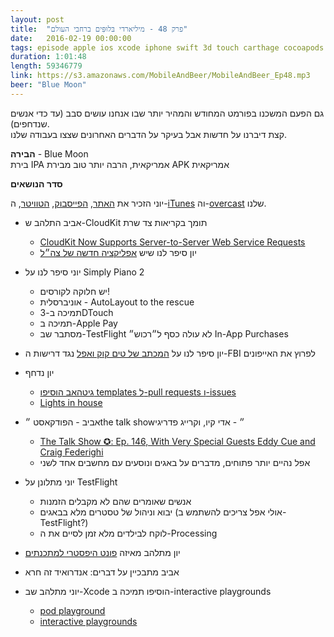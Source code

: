 ```yaml
---
layout: post
title:  "פרק 48 - מיליארדי בּלוּפִּים ברחבי העולם"
date:   2016-02-19 00:00:00
tags: episode apple ios xcode iphone swift 3d touch carthage cocoapods parse
duration: 1:01:48
length: 59346779
link: https://s3.amazonaws.com/MobileAndBeer/MobileAndBeer_Ep48.mp3
beer: "Blue Moon"
---
```


גם הפעם המשכנו בפורמט המחודש והמהיר יותר שבו אנחנו עושים סבב (עד כדי אנשים שנדחפים).  
קצת דיברנו על חדשות אבל בעיקר על הדברים האחרונים שצצו בעבודה שלנו.

**הבירה** - Blue Moon  
בירת IPA אמריקאית, הרבה יותר טוב מבירת APK אמריקאית

**סדר הנושאים**

יוני הזכיר את [האתר](http://mobileandbeer.com), [הפייסבוק](http://facebook.com/mobileandbeer), [הטוויטר](http://twitter.com/mobileandbeer), ה-[iTunes](https://itunes.apple.com/us/podcast/mwbyyl-wbyrh/id666362146?mt=2) וה-[overcast](https://overcast.fm/itunes666362146) שלנו.

- אביב התלהב ש-CloudKit תומך בקריאות צד שרת 
    - [CloudKit Now Supports Server-to-Server Web Service Requests](https://developer.apple.com/news/?id=02042016a) 
    - יון סיפר לנו שיש [אפליקציה חדשה של צה״ל](http://www.ynet.co.il/articles/0,7340,L-4767034,00.html) 

- יוני סיפר לנו על Simply Piano 2 
    - יש חלוקה לקורסים! 
    - אוניברסלית - AutoLayout to the rescue 
    - תמיכה ב-3DTouch 
    - תמיכה ב-Apple Pay 
    - מסתבר שב-TestFlight לא עולה כסף ל״רכוש״ In-App Purchases 
- יון סיפר לנו על [המכתב של טים קוק ואפל](http://www.apple.com/customer-letter/) נגד דרישות ה-FBI לפרוץ את האייפונים 
- יון נדחף 
    - [גיטהאב הוסיפו templates ל-pull requests ו-issues](https://github.com/blog/2111-issue-and-pull-request-templates) 
    - [Lights in house](https://pbs.twimg.com/media/CbXWbQ-W8AAwSA8.jpg) 

- אביב - הפודקאסט ״the talk show״ - אדי קיו, וקרייג פדריגי 
    - [The Talk Show ✪: Ep. 146, With Very Special Guests Eddy Cue and Craig Federighi](http://daringfireball.net/thetalkshow/2016/02/12/ep-146) 
    - אפל נהיים יותר פתוחים, מדברים על באגים ונוסעים עם מחשבים אחד לשני 

- יוני מתלונן על TestFlight 
    - אנשים שאומרים שהם לא מקבלים הזמנות 
    - יבוא וניהול של טסטרים מלא בבאגים (אולי אפל צריכים להשתמש ב-TestFlight?) 
    - לוקח לבילדים מלא זמן לסיים את ה-Processing 
- יון מתלהב מאיזה [פונט היפסטרי למתכנתים](https://github.com/tonsky/FiraCode)
- אביב מתבכיין על דברים: אנדרואיד זה חרא 
- יוני מתלהב שב-Xcode הוסיפו תמיכה ב-interactive playgrounds 
    - [pod playground ](https://github.com/neonichu/ThisCouldBeUsButYouPlaying) 
    - [interactive playgrounds](https://developer.apple.com/swift/blog/?id=35)
